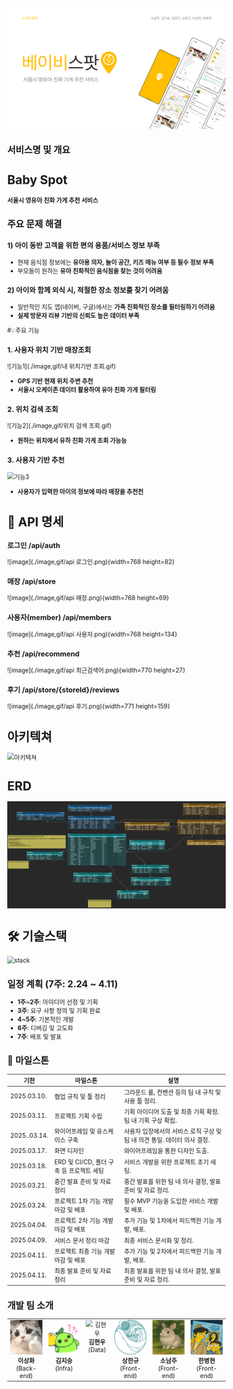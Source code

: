 ![썸네일](./image,gif/썸네일.png)

## 서비스명 및 개요

# Baby Spot

**서울시 영유아 친화 가게 추천 서비스**

## 주요 문제 해결

### **1)** 아이 동반 고객을 위한 **편의 용품/서비스 정보 부족**

- 현재 음식점 정보에는 **유아용 의자, 놀이 공간, 키즈 메뉴 여부 등 필수 정보 부족**
- 부모들이 원하는 **유아 친화적인 음식점을 찾는 것이 어려움**

### **2)** 아이와 함께 외식 시, **적절한 장소 정보를 찾기 어려움**

- 일반적인 지도 앱(네이버, 구글)에서는 **가족 친화적인 장소를 필터링하기 어려움**
- **실제 방문자 리뷰 기반의 신뢰도 높은 데이터 부족**

#💡주요 기능

### **1. 사용자 위치 기반 매장조회**
![기능1](./image,gif/내 위치기반 조회.gif)
- **GPS 기반 현재 위치 주변 추천**
- **서울시 오케이존 데이터 활용하여 유아 친화 가게 필터링**

### **2. 위치 검색 조회**
![기능2](./image,gif/위치 검색 조회.gif)
- **원하는 위치에서 유하 친화 가게 조회 가능능**

### **3. 사용자 기반 추천**
![기능3](./image,gif/추천기능.gif)
- **사용자가 입력한 아이의 정보에 따라 매장을 추천천**


# 🔗 API 명세

### 로그인 /api/auth
![image](./image,gif/api 로그인.png){width=768 height=82}

### 매장 /api/store
![image](./image,gif/api 매장.png){width=768 height=69}

### 사용자(member) /api/members
![image](./image,gif/api 사용자.png){width=768 height=134}

### 추천 /api/recommend
![image](./image,gif/api 최근검색어.png){width=770 height=27}

### 후기 /api/store/{storeId}/reviews
![image](./image,gif/api 후기.png){width=771 height=159}

# 아키텍쳐
![아키텍쳐](./image,gif/시스템템아키텍쳐.png)

# ERD

![erd](./image,gif/erd.png)

# 🛠️ 기술스택
![stack](/uploads/cfb734188e757cb4d4062feb8bcc40e3/stack.png)

## 일정 계획 (7주: 2.24 ~ 4.11)

- **1주~2주**: 아이디어 선정 및 기획
- **3주**: 요구 사항 정의 및 기획 완료
- **4~5주**: 기본적인 개발
- **6주**: 디버깅 및 고도화
- **7주**: 배포 및 발표


## 🥌 마일스톤

| 기한 | 마일스톤 | 설명 |
| --- | --- | --- |
| 2025.03.10. | 협업 규칙 및 툴 정리 | 그라운드 룰, 컨벤션 등의 팀 내 규칙 및 사용 툴 정리. |
| 2025.03.11. | 프로젝트 기획 수립 | 기획 아이디어 도출 및 최종 기획 확정. 팀 내 기획 구상 확립. |
| 2025..03.14. | 와이어프레임 및 유스케이스 구축 | 사용자 입장에서의 서비스 로직 구상 및 팀 내 의견 통일. 데이터 의사 결정. |
| 2025.03.17. | 화면 디자인 | 와이어프레임을 통한 디자인 도출. |
| 2025.03.18. | ERD 및 CI/CD, 폴더 구축 등 프로젝트 세팅 | 서비스 개발을 위한 프로젝트 초기 세팅. |
| 2025.03.21. | 중간 발표 준비 및 자료 정리 | 중간 발표를 위한 팀 내 의사 결정, 발표 준비 및 자료 정리. |
| 2025.03.24. | 프로젝트 1차 기능 개발 마감 및 배포 | 필수 MVP 기능을 도입한 서비스 개발 및 배포. |
| 2025.04.04. | 프로젝트 2차 기능 개발 마감 및 배포 | 추가 기능 및 1차에서 피드백한 기능 개발, 배포. |
| 2025.04.09. | 서비스 문서 정리 마감 | 최종 서비스 문서화 및 정리. |
| 2025.04.11. | 프로젝트 최종 기능 개발 마감 및 배포 | 추가 기능 및 2차에서 피드백한 기능 개발, 배포. |
| 2025.04.11. | 최종 발표 준비 및 자료 정리 | 최종 발표를 위한 팀 내 의사 결정, 발표 준비 및 자료 정리. |

## 개발 팀 소개

<table>
  <tr align="center" valign="top">
    <td>
      <img src="./image,gif/이상화.png" width="80" height="80" alt="이상화"/><br/>
      <b>이상화</b><br/>
      (Back-end)
    </td>
    <td>
      <img src="./image,gif/김지승.png" width="80" height="80" alt="김지승"/><br/>
      <b>김지승</b><br/>
      (Infra)
    </td>
    <td>
      <img src="./image,gif/김현우.png" width="80" height="80" alt="김현우"/><br/>
      <b>김현우</b><br/>
      (Data)
    </td>
    <td>
      <img src="./image,gif/상한규.png" width="80" height="80" alt="상한규"/><br/>
      <b>상한규</b><br/>
      (Front-end)
    </td>
    <td>
      <img src="./image,gif/소남주.png" width="80" height="80" alt="소남주"/><br/>
      <b>소남주</b><br/>
      (Front-end)
    </td>
    <td>
      <img src="./image,gif/한병현.png" width="80" height="80" alt="한병현"/><br/>
      <b>한병현</b><br/>
      (Front-end)
    </td>
  </tr>
</table>



